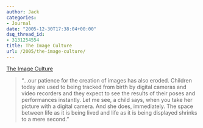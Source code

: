 ```yaml
---
author: Jack
categories:
- Journal
date: "2005-12-30T17:38:04+00:00"
dsq_thread_id:
- 3131254554
title: The Image Culture
url: /2005/the-image-culture/
---
```


[The Image Culture][1]

> “&#8230;our patience for the creation of images has also eroded. Children today are used to being tracked from birth by digital cameras and video recorders and they expect to see the results of their poses and performances instantly. Let me see, a child says, when you take her picture with a digital camera. And she does, immediately. The space between life as it is being lived and life as it is being displayed shrinks to a mere second.”

 [1]: http://www.thenewatlantis.com/archive/10/rosen.htm